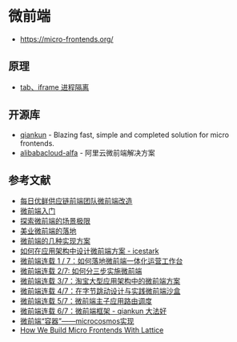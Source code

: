# 微前端

- https://micro-frontends.org/

## 原理

- [tab、iframe 进程隔离](https://github.com/ascoders/weekly/blob/master/%E5%89%8D%E6%B2%BF%E6%8A%80%E6%9C%AF/219.%E7%B2%BE%E8%AF%BB%E3%80%8A%E6%B7%B1%E5%85%A5%E4%BA%86%E8%A7%A3%E7%8E%B0%E4%BB%A3%E6%B5%8F%E8%A7%88%E5%99%A8%E4%B8%80%E3%80%8B.md#tabiframe-%E8%BF%9B%E7%A8%8B%E9%9A%94%E7%A6%BB)

## 开源库

- [qiankun](https://github.com/umijs/qiankun) - Blazing fast, simple and completed solution for micro frontends.
- [alibabacloud-alfa](https://github.com/aliyun/alibabacloud-alfa) - 阿里云微前端解决方案

## 参考文献

- [每日优鲜供应链前端团队微前端改造](https://juejin.cn/post/6844903943873675271)
- [微前端入门](https://juejin.cn/post/6844903953734336525#heading-13)
- [探索微前端的场景极限](https://www.yuque.com/kuitos/gky7yw/uyp6wi)
- [美业微前端的落地](https://segmentfault.com/a/1190000040106401?_ea=136216131)
- [微前端的几种实现方案](http://article.docway.net/details?id=603df47d4da5fa6fd85cee11)
- [如何在应用架构中设计微前端方案 - icestark](https://fed.taobao.org/blog/taofed/do71ct/xgmaz3/)
- [微前端连载 1 / 7：如何落地微前端一体化运营工作台](https://juejin.cn/post/6844904194818703374)
- [微前端连载 2/7: 如何分三步实施微前端](https://juejin.cn/post/6844904201441525774)
- [微前端连载 3/7：淘宝大型应用架构中的微前端方案](https://juejin.cn/post/6844904202389438478)
- [微前端连载 4/7：在字节跳动设计与实践微前端沙盒](https://juejin.cn/post/6844904205367377928)
- [微前端连载 5/7：微前端主子应用路由调度](https://juejin.cn/post/6847902217945481224)
- [微前端连载 6/7：微前端框架 - qiankun 大法好](https://juejin.cn/post/6846687602439897101)
- [微前端“容器”——microcosmos实现](https://segmentfault.com/a/1190000023850793)
- [How We Build Micro Frontends With Lattice](https://netflixtechblog.com/how-we-build-micro-frontends-with-lattice-22b8635f77ea)
